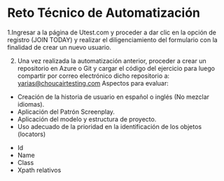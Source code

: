 # Reto Técnico de Automatización

1.Ingresar a la página de Utest.com y proceder a dar clic en la opción de registro (JOIN
TODAY) y realizar el diligenciamiento del formulario con la finalidad de crear un nuevo
usuario.

2. Una vez realizada la automatización anterior, proceder a crear un repositorio en Azure o
Git y cargar el código del ejercicio para luego compartir por correo electrónico dicho
repositorio a: yarias@choucairtesting.com
Aspectos para evaluar:
* Creación de la historia de usuario en español o inglés (No mezclar idiomas).
* Aplicación del Patrón Screenplay.
* Aplicación del modelo y estructura de proyecto.
* Uso adecuado de la prioridad en la identificación de los objetos (locators)
- Id
- Name
- Class
- Xpath relativos
